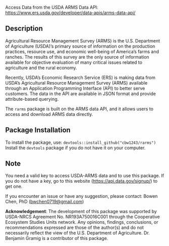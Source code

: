 Access Data from the USDA ARMS Data API: https://www.ers.usda.gov/developer/data-apis/arms-data-api/ 

## Description   
Agricultural Resource Management Survey (ARMS) is the U.S. Department of Agriculture (USDA)’s primary source of information on the production practices, resource use, and economic well-being of America’s farms and ranches. The results of this survey are the only source of information available for objective evaluation of many critical issues related to agriculture and the rural economy.

Recently, USDA’s Economic Research Service (ERS) is making data from USDA’s Agricultural Resource Management Survey (ARMS) available through an Application Programming Interface (API) to better serve customers. The data in the API are available in JSON format and provide attribute-based querying. 

The `rarms` package is built on the ARMS data API, and it allows users to access and download ARMS data directly. 

## Package Installation   
To install the package, use: 
``
devtools::install_github("cbw1243/rarms")
``   
Install the `devtools` package if you do not have it on your computer. 

## Note   
You need a valid key to access USDA-ARMS data and to use this package. If you do not have a key, go to this website (https://api.data.gov/signup/) to get one. 

If you encounter an issue or have any suggestion, please contact: Bowen Chen, PhD (bwchen0719@gmail.com)

**Acknowledgement**: The development of this package was supported by USDA-NRCS Agreement No. NR193A750016C001 through the Cooperative Ecosystem Studies Units network. Any opinions, findings, conclusions, or recommendations expressed are those of the author(s) and do not necessarily reflect the view of the U.S. Department of Agriculture. Dr. Benjamin Gramig is a contributor of this package. 


